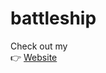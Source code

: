 # battleship

<p>Check out my <br> 👉 <a href="https://chriscash2020.github.io/battleship/">Website</a></p>
